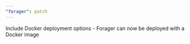 ```yaml
---
"forager": patch
---
```


Include Docker deployment options - Forager can now be deployed with a Docker image
